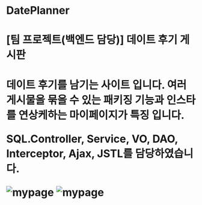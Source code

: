# DatePlanner
<h1>[팀 프로젝트(백엔드 담당)] 데이트 후기 게시판<h1>

데이트 후기를 남기는 사이트 입니다.
여러 게시물을 묶을 수 있는 패키징 기능과
인스타를 연상케하는 마이페이지가 특징 입니다.

SQL.Controller, Service, VO, DAO, Interceptor, Ajax, JSTL를 담당하였습니다.


<img src="https://user-images.githubusercontent.com/34783191/111851076-55d24080-8955-11eb-94ce-6287c84ff640.png" alt="mypage"/>

<img src="https://user-images.githubusercontent.com/34783191/111851122-7d290d80-8955-11eb-9d47-18fe4ec6de2c.png" alt="mypage"/>
